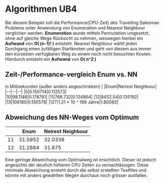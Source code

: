 # Algorithmen UB4
Bei diesem Beispiel soll die Performance(CPU-Zeit) des Travelling Salesman Problems unter Anwendung von Enumeration und Nearest Neighbour verglichen werden.
**Enumeration** wurde mittels Permutation umgesetzt, ohne auf gleiche Wege Rücksicht zu nehmen, weswegen hierbei ein **Aufwand** von **O( (n-1)! )** entsteht.
Nearest Neighbour wählt jeden Durchgang einen zufälligen Startknoten und geht von diesem aus immer den kürzesten verfügbaren Weg zu einem noch nicht besuchten Knoten. Hierdurch entsteht ein **Aufwand** von **O( n^2 )**

## Zeit-/Performance-vergleich Enum vs. NN
in Millisekunden (außer anders angeschrieben)
|  |Enum|Neirest Neighbour|
|--|--|--|
|5|0.150714|0.112573|  
|10|98.1146|0.178761|
|11|768.732|0.124864|
|12|8452.54|0.135192|
|13|106185|0.130578|
|127|1.21 * 10 ^ 198 Jahre|1.80083|

## Abweichung des NN-Weges vom Optimum
|  |Enum|Neirest Neighbour|
|--|--|--|
|11|31.5952|32.0336|
|12|31.2884|31.875|

Eine geringe Abweichung vom Optimalweg ist ersichtlich. Dieser ist jedoch angesichts der deutlich höheren CPU Zeiten zu vernachlässigen. Diese minimale Abweichung ensteht durch die selbst erstellten Testfiles und könnte mit anders gewählten Wegen durchaus noch grösser ausfallen.
